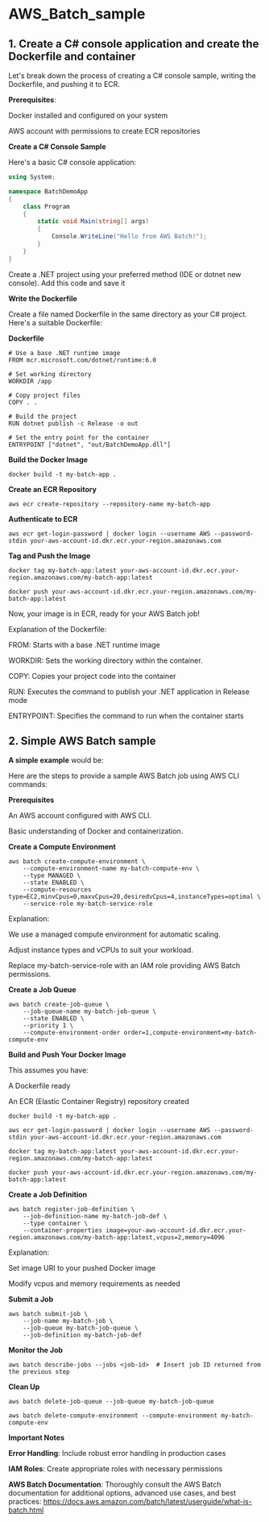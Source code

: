 # AWS_Batch_sample

## 1. Create a C# console application and create the Dockerfile and container

Let's break down the process of creating a C# console sample, writing the Dockerfile, and pushing it to ECR.

**Prerequisites**:

Docker installed and configured on your system

AWS account with permissions to create ECR repositories

**Create a C# Console Sample**

Here's a basic C# console application:

```csharp
using System;

namespace BatchDemoApp
{
    class Program
    {
        static void Main(string[] args)
        {
            Console.WriteLine("Hello from AWS Batch!");
        }
    }
}
```

Create a .NET project using your preferred method (IDE or dotnet new console). Add this code and save it

**Write the Dockerfile**

Create a file named Dockerfile in the same directory as your C# project. Here's a suitable Dockerfile:

**Dockerfile**

```
# Use a base .NET runtime image
FROM mcr.microsoft.com/dotnet/runtime:6.0 

# Set working directory
WORKDIR /app

# Copy project files
COPY . .

# Build the project
RUN dotnet publish -c Release -o out

# Set the entry point for the container 
ENTRYPOINT ["dotnet", "out/BatchDemoApp.dll"]
```

**Build the Docker Image**

```
docker build -t my-batch-app .
```

**Create an ECR Repository**

```
aws ecr create-repository --repository-name my-batch-app
```

**Authenticate to ECR**

```
aws ecr get-login-password | docker login --username AWS --password-stdin your-aws-account-id.dkr.ecr.your-region.amazonaws.com
```

**Tag and Push the Image**

```
docker tag my-batch-app:latest your-aws-account-id.dkr.ecr.your-region.amazonaws.com/my-batch-app:latest
```

```
docker push your-aws-account-id.dkr.ecr.your-region.amazonaws.com/my-batch-app:latest
```

Now, your image is in ECR, ready for your AWS Batch job!

Explanation of the Dockerfile:

FROM: Starts with a base .NET runtime image

WORKDIR: Sets the working directory within the container.

COPY: Copies your project code into the container

RUN: Executes the command to publish your .NET application in Release mode

ENTRYPOINT: Specifies the command to run when the container starts

## 2. Simple AWS Batch sample

**A simple example** would be:

Here are the steps to provide a sample AWS Batch job using AWS CLI commands:

**Prerequisites**

An AWS account configured with AWS CLI.

Basic understanding of Docker and containerization.

**Create a Compute Environment**

```
aws batch create-compute-environment \
    --compute-environment-name my-batch-compute-env \
    --type MANAGED \
    --state ENABLED \
    --compute-resources type=EC2,minvCpus=0,maxvCpus=20,desiredvCpus=4,instanceTypes=optimal \ 
    --service-role my-batch-service-role 
```

Explanation:

We use a managed compute environment for automatic scaling.

Adjust instance types and vCPUs to suit your workload.

Replace my-batch-service-role with an IAM role providing AWS Batch permissions.

**Create a Job Queue**

```
aws batch create-job-queue \
    --job-queue-name my-batch-job-queue \
    --state ENABLED \
    --priority 1 \
    --compute-environment-order order=1,compute-environment=my-batch-compute-env 
```

**Build and Push Your Docker Image**

This assumes you have:

A Dockerfile ready

An ECR (Elastic Container Registry) repository created

```
docker build -t my-batch-app .
```

```
aws ecr get-login-password | docker login --username AWS --password-stdin your-aws-account-id.dkr.ecr.your-region.amazonaws.com
```

```
docker tag my-batch-app:latest your-aws-account-id.dkr.ecr.your-region.amazonaws.com/my-batch-app:latest
```

```
docker push your-aws-account-id.dkr.ecr.your-region.amazonaws.com/my-batch-app:latest
```

**Create a Job Definition**

```
aws batch register-job-definition \
    --job-definition-name my-batch-job-def \
    --type container \
    --container-properties image=your-aws-account-id.dkr.ecr.your-region.amazonaws.com/my-batch-app:latest,vcpus=2,memory=4096
```

Explanation:

Set image URI to your pushed Docker image

Modify vcpus and memory requirements as needed

**Submit a Job**

```
aws batch submit-job \
    --job-name my-batch-job \
    --job-queue my-batch-job-queue \
    --job-definition my-batch-job-def
```

**Monitor the Job**

```
aws batch describe-jobs --jobs <job-id>  # Insert job ID returned from the previous step
```

**Clean Up**

```
aws batch delete-job-queue --job-queue my-batch-job-queue
```

```
aws batch delete-compute-environment --compute-environment my-batch-compute-env 
```

**Important Notes**

**Error Handling**: Include robust error handling in production cases

**IAM Roles**: Create appropriate roles with necessary permissions

**AWS Batch Documentation**: Thoroughly consult the AWS Batch documentation for additional options, advanced use cases, and best practices: https://docs.aws.amazon.com/batch/latest/userguide/what-is-batch.html



